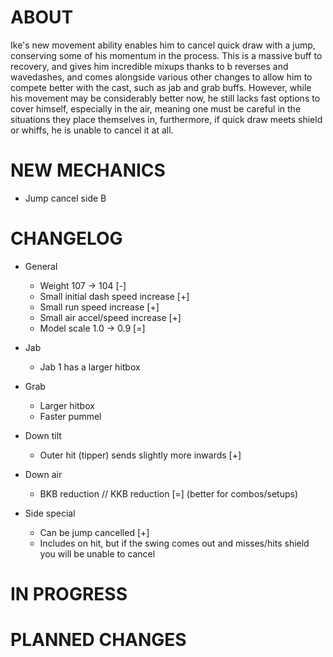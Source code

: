 # ABOUT

Ike's new movement ability enables him to cancel quick draw with a jump, conserving some of his momentum in the process. This is a massive buff to recovery, and gives him incredible mixups thanks to b reverses and wavedashes, and comes alongside various other changes to allow him to compete better with the cast, such as jab and grab buffs. However, while his movement may be considerably better now, he still lacks fast options to cover himself, especially in the air, meaning one must be careful in the situations they place themselves in, furthermore, if quick draw meets shield or whiffs, he is unable to cancel it at all.

# NEW MECHANICS

- Jump cancel side B

# CHANGELOG

- General
    - Weight 107 -> 104 [-]
    - Small initial dash speed increase [+]
    - Small run speed increase [+]
    - Small air accel/speed increase [+]
    - Model scale 1.0 -> 0.9 [=]

- Jab
    - Jab 1 has a larger hitbox

- Grab
    - Larger hitbox
    - Faster pummel

- Down tilt
    - Outer hit (tipper) sends slightly more inwards [+]

- Down air
    - BKB reduction // KKB reduction [=] (better for combos/setups)

- Side special
    - Can be jump cancelled [+]
    - Includes on hit, but if the swing comes out and misses/hits shield you will be unable to cancel


# IN PROGRESS



# PLANNED CHANGES




